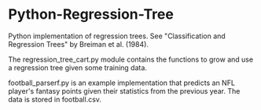 Python-Regression-Tree
======================

Python implementation of regression trees. See "Classification and Regression Trees" by Breiman et al. (1984).

The regression_tree_cart.py module contains the functions to grow and use a regression tree given some training data.

football_parserf.py is an example implementation that predicts an NFL player's fantasy points given their statistics from the previous year. The data is stored in football.csv. 

